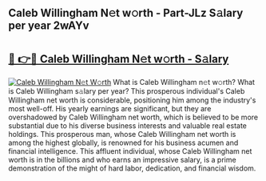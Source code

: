 ## Caleb Willingham N𝚎t w𝚘rth - Part-JLz S𝚊lary per year 2wAYv

# <h2><a href="http://gc0a0w.nevu.top/?p=Caleb+Willingham">🔗 👉🔴 Caleb Willingham N𝚎t w𝚘rth - S𝚊lary</a></h2>

[![Caleb Willingham N𝚎t W𝚘rth](https://i.imgur.com/Oavwk0R.jpeg)](http://gc0a0w.nevu.top/?p=Caleb+Willingham)
What is Caleb Willingham n𝚎t w𝚘rth? What is Caleb Willingham s𝚊lary per year?
This prosperous individual's Caleb Willingham net worth is considerable, positioning him among the industry's most well-off. His yearly earnings are significant, but they are overshadowed by Caleb Willingham net worth, which is believed to be more substantial due to his diverse business interests and valuable real estate holdings. This prosperous man, whose Caleb Willingham net worth is among the highest globally, is renowned for his business acumen and financial intelligence. This affluent individual, whose Caleb Willingham net worth is in the billions and who earns an impressive salary, is a prime demonstration of the might of hard labor, dedication, and financial wisdom.
